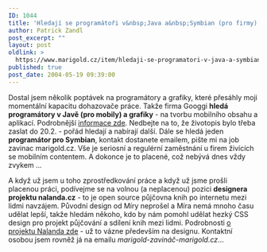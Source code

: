```yaml
---
ID: 1044
title: 'Hledají se programátoři v&nbsp;Java a&nbsp;Symbian (pro firmy) a&nbsp;designer pro Nalandu'
author: Patrick Zandl
post_excerpt: ""
layout: post
oldlink: >
  https://www.marigold.cz/item/hledaji-se-programatori-v-java-a-symbian-pro-firmy-a-designer-pro-nalandu
published: true
post_date: 2004-05-19 09:39:00
---
```

<p>
Dostal jsem několik poptávek na programátory a grafiky, které přesáhly moji momentální kapacitu dohazovače práce. Takže firma Googgi <STRONG>hledá programátory v Javě (pro mobily) a grafiky</STRONG> - na tvorbu mobilního obsahu a aplikací. Podrobnější <A href="http://www.googgi.com/4.html" target=_blank>informace zde</A>. Nedbejte na to, že životopis bylo třeba zaslat do 20.2. - pořád hledají a nabírají další. Dále se hledá jeden <STRONG>programátor&#160;pro Symbian</STRONG>, kontakt dostanete emailem, pište mi na job zavinac marigold.cz. Vše je seriosní a regulérní zaměstnání u firem živících se mobilním contentem. A dokonce je to placené, což nebývá dnes vždy zvykem ...</p>

<p>
A když už jsem u toho zprostředkování práce a když už jsme prošli placenou práci, podívejme se na volnou (a neplacenou) pozici <STRONG>designera projektu nalanda.cz</STRONG> - to je open source půjčovna knih po internetu mezi lidmi navzájem. Původní design od Míry neprošel&#160;a Míra nemá mnoho času udělat lepší, takže hledám někoho, kdo by nám pomohl udělat hezký CSS design pro projekt půjčování a sdílení knih mezi lidmi. Podrobnosti <A href="http://beta.marigold.cz/zprava.html?cislo=26863">o projektu Nalanda zde</A> - už to vázne především na designu. Kontaktní osobou jsem rovněž já na emailu <EM>marigold-zavináč-marigold.cz</EM>...</p>
